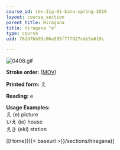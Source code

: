 ```yaml
---
course_id: res-21g-01-kana-spring-2010
layout: course_section
parent_title: Hiragana
title: Hiragana "e"
type: course
uid: 762d7bb95c06a595f77f927cde5a619c

---
```


![0408.gif](/coursemedia/res-21g-01-kana-spring-2010/f9c006b6b978cc0398df2cdaa6ed4729_0408.gif)

**Stroke order:** ([MOV](http://www.archive.org/download/MITRES21F.01S10_HIRAGANA_CHARACTERS/0408.mov))

**Printed form:** え

**Reading:** e

**Usage Examples:**  
え (e) picture  
いえ (ie) house  
えき (eki) station

  
\[[Home]({{< baseurl >}}/sections/hiragana)\]
